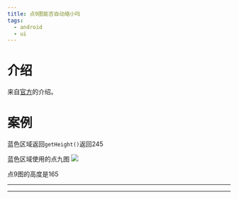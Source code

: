 ```yaml
---
title: 点9图能否自动缩小吗
tags:
  - android
  - ui
---
```


# 介绍
来自[官方][ref2]的介绍。

# 案例

蓝色区域返回`getHeight()`返回245

蓝色区域使用的点九图 ![](bg_homepage_auth_container.9.png)

点9图的高度是165


----








---



[ref1]: http://blog.csdn.net/hudashi/article/details/6957160
[ref2]: https://developer.android.com/guide/topics/graphics/2d-graphics.html#nine-patch